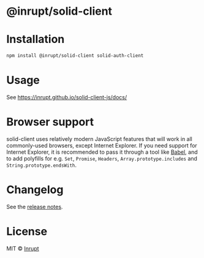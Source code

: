 # @inrupt/solid-client

# Installation

```bash
npm install @inrupt/solid-client solid-auth-client
```

# Usage

See https://inrupt.github.io/solid-client-js/docs/

# Browser support

solid-client uses relatively modern JavaScript features that will work in all commonly-used browsers, except Internet Explorer. If you need support for Internet Explorer, it is recommended to pass it through a tool like [Babel](https://babeljs.io), and to add polyfills for e.g. `Set`, `Promise`, `Headers`, `Array.prototype.includes` and `String.prototype.endsWith`.

# Changelog

See the [release notes](./CHANGELOG.md).

# License

MIT © [Inrupt](https://inrupt.com)

